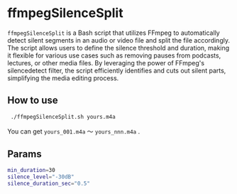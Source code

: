 <!-- @format -->

# ffmpegSilenceSplit

`ffmpegSilenceSplit` is a Bash script that utilizes FFmpeg to automatically detect silent segments in an audio or video file and split the file accordingly. The script allows users to define the silence threshold and duration, making it flexible for various use cases such as removing pauses from podcasts, lectures, or other media files. By leveraging the power of FFmpeg's silencedetect filter, the script efficiently identifies and cuts out silent parts, simplifying the media editing process.

## How to use

```bash
 ./ffmpegSilenceSplit.sh yours.m4a
```

You can get `yours_001.m4a` 〜 `yours_nnn.m4a` .

## Params

```bash
min_duration=30
silence_level="-30dB"
silence_duration_sec="0.5"
```
